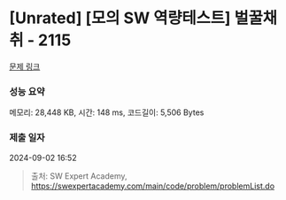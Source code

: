# [Unrated] [모의 SW 역량테스트] 벌꿀채취 - 2115 

[문제 링크](https://swexpertacademy.com/main/code/problem/problemDetail.do?contestProbId=AV5V4A46AdIDFAWu) 

### 성능 요약

메모리: 28,448 KB, 시간: 148 ms, 코드길이: 5,506 Bytes

### 제출 일자

2024-09-02 16:52



> 출처: SW Expert Academy, https://swexpertacademy.com/main/code/problem/problemList.do